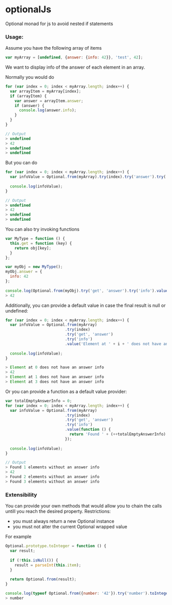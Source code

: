 optionalJs
==========

Optional monad for js to avoid nested if statements

### Usage:

Assume you have the following array of items
````js
var myArray = [undefined, {answer: {info: 42}}, 'test', 42];
````

We want to display info of the answer of each element in an array.

Normally you would do
````js
for (var index = 0; index < myArray.length; index++) {
  var arrayItem = myArray[index];
  if (arrayItem) {
    var answer = arrayItem.answer;
    if (answer) {
      console.log(answer.info);
    }
  }
}

// Output
> undefined
> 42
> undefined
> undefined

````

But you can do
````js
for (var index = 0; index < myArray.length; index++) {
  var infoValue = Optional.from(myArray).try(index).try('answer').try('info').value();
  
  console.log(infoValue);
}

// Output
> undefined
> 42
> undefined
> undefined

````

You can also try invoking functions
````js
var MyType = function () {
  this.get = function (key) {
    return obj[key];
  }
};

var myObj = new MyType();
myObj.answer = {
  info: 42
};
  
console.log(Optional.from(myObj).try('get', 'answer').try('info').value());
> 42
````

Additionally, you can provide a default value in case the final result is null or undefined:
````js
for (var index = 0; index < myArray.length; index++) {
  var infoValue = Optional.from(myArray)
                          .try(index)
                          .try('get', 'answer')
                          .try('info')
                          .value('Element at ' + i + ' does not have an answer info');
  
  console.log(infoValue);
}

> Element at 0 does not have an answer info
> 42
> Element at 1 does not have an answer info
> Element at 3 does not have an answer info

````

Or you can provide a function as a default value provider:
````js
var totalEmptyAnswerInfo = 0;
for (var index = 0; index < myArray.length; index++) {
  var infoValue = Optional.from(myArray)
                          .try(index)
                          .try('get', 'answer')
                          .try('info')
                          .value(function () {
                            return 'Found ' + (++totalEmptyAnswerInfo) + ' elements without an answer info';
                          });
  
  console.log(infoValue);
}

// Output
> Found 1 elements without an answer info
> 42
> Found 2 elements without an answer info
> Found 3 elements without an answer info

````

### Extensibility

You can provide your own methods that would allow you to chain the calls untill you reach the desired property.
Restrictions: 
- you must always return a new Optional instance
- you must not alter the current Optional wrapped value

For example

````js
Optional.prototype.toInteger = function () { 
  var result;
  
  if (!this.isNull()) {
    result = parseInt(this.item);
  }
  
  return Optional.from(result);
}

console.log(typeof Optional.from({number: '42'}).try('number').toInteger().value());
> number
````
